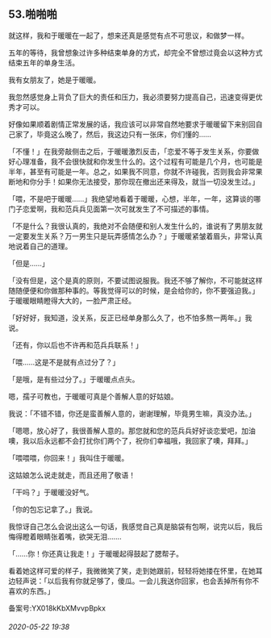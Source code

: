 ## 53.啪啪啪
就这样，我和于暖暖在一起了，想来还真是感觉有点不可思议，和做梦一样。


五年的等待，我曾想象过许多种结束单身的方式，却完全不曾想过竟会以这种方式结束五年的单身生活。


我有女朋友了，她是于暖暖。


我忽然感觉身上背负了巨大的责任和压力，我必须要努力提高自己，迅速变得更优秀才可以。


好像如果顺着剧情正常发展的话，我应该可以非常自然地要求于暖暖留下来别回自己家了，毕竟这么晚了，然后，我这边只有一张床，你们懂的……


「不懂！」在我旁敲侧击之后，于暖暖激烈反击，「恋爱不等于发生关系，你要做好心理准备，我不会很快就和你发生什么的。这个过程有可能是几个月，也可能是半年，甚至有可能是一年。总之，如果我不同意，你就不许碰我，否则我会非常果断地和你分手！如果你无法接受，那你现在撤出还来得及，就当一切没发生过。」


「喂，不是吧于暖暖……」我绝望地看着于暖暖，心想，半年，一年，这算谈的哪门子恋爱啊，我和范兵兵见面第一次可就发生了不可描述的事情。


「不是什么？我很认真的，我绝对不会随便和别人发生什么的，谁说有了男朋友就一定要发生关系？万一男生只是玩弄感情怎么办？」于暖暖紧皱着眉头，非常认真地说着自己的道理。


「但是……」


「没有但是，这个是真的原则，不要试图说服我。我还不够了解你，不可能就这样随随便便和你做那种事的。等我觉得可以的时候，是会给你的，你不要强迫我。」于暖暖眼睛瞪得大大的，一脸严肃正经。


「好好好，我知道，没关系，反正已经单身那么久了，也不怕多熬一两年。」我说。


「还有，你以后也不许再和范兵兵联系！」


「喂……这是不是就有点过分了？」


「是哦，是有些过分了。」于暖暖点点头。


嗯，孺子可教也，于暖暖可真是个善解人意的好姑娘。


我说：「不错不错，你还是蛮善解人意的，谢谢理解，毕竟男生嘛，真没办法。」


「嗯嗯，放心好了，我很善解人意的。那您就和您的范兵兵好好谈恋爱吧，加油噢，我以后永远都不会打扰你们两个了，祝你们幸福哦，我回家了噢，拜拜。」


「喂喂喂，你回来！」我叫住于暖暖。


这姑娘怎么说走就走，而且还用了敬语！


「干吗？」于暖暖没好气。


「你的包忘记拿了。」我说。


我惊讶自己怎么会说出这么一句话，我感觉自己真是脑袋有包啊，说完以后，我后悔得瞪着眼睛张着嘴，欲哭无泪…….


「……你！你还真让我走！」于暖暖起得鼓起了腮帮子。


看着她这样可爱的样子，我微微笑了笑，走到她跟前，轻轻将她搂在怀里，在她耳边轻声说：「以后我有你就足够了，傻瓜。一会儿我送你回家，也会丢掉所有你不喜欢的东西。」


备案号:YX018kKbXMvvpBpkx


###### 2020-05-22 19:38
